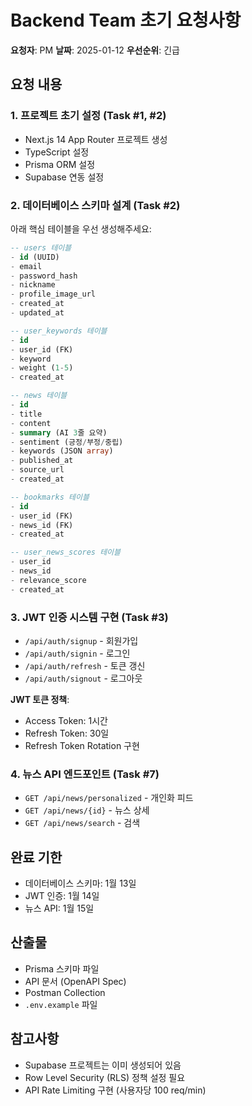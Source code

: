 # Backend Team 초기 요청사항

**요청자**: PM
**날짜**: 2025-01-12
**우선순위**: 긴급

## 요청 내용

### 1. 프로젝트 초기 설정 (Task #1, #2)
- Next.js 14 App Router 프로젝트 생성
- TypeScript 설정
- Prisma ORM 설정
- Supabase 연동 설정

### 2. 데이터베이스 스키마 설계 (Task #2)
아래 핵심 테이블을 우선 생성해주세요:

```sql
-- users 테이블
- id (UUID)
- email
- password_hash
- nickname
- profile_image_url
- created_at
- updated_at

-- user_keywords 테이블
- id
- user_id (FK)
- keyword
- weight (1-5)
- created_at

-- news 테이블
- id
- title
- content
- summary (AI 3줄 요약)
- sentiment (긍정/부정/중립)
- keywords (JSON array)
- published_at
- source_url
- created_at

-- bookmarks 테이블
- id
- user_id (FK)
- news_id (FK)
- created_at

-- user_news_scores 테이블
- user_id
- news_id
- relevance_score
- created_at
```

### 3. JWT 인증 시스템 구현 (Task #3)
- `/api/auth/signup` - 회원가입
- `/api/auth/signin` - 로그인
- `/api/auth/refresh` - 토큰 갱신
- `/api/auth/signout` - 로그아웃

**JWT 토큰 정책**:
- Access Token: 1시간
- Refresh Token: 30일
- Refresh Token Rotation 구현

### 4. 뉴스 API 엔드포인트 (Task #7)
- `GET /api/news/personalized` - 개인화 피드
- `GET /api/news/{id}` - 뉴스 상세
- `GET /api/news/search` - 검색

## 완료 기한
- 데이터베이스 스키마: 1월 13일
- JWT 인증: 1월 14일
- 뉴스 API: 1월 15일

## 산출물
- Prisma 스키마 파일
- API 문서 (OpenAPI Spec)
- Postman Collection
- `.env.example` 파일

## 참고사항
- Supabase 프로젝트는 이미 생성되어 있음
- Row Level Security (RLS) 정책 설정 필요
- API Rate Limiting 구현 (사용자당 100 req/min)